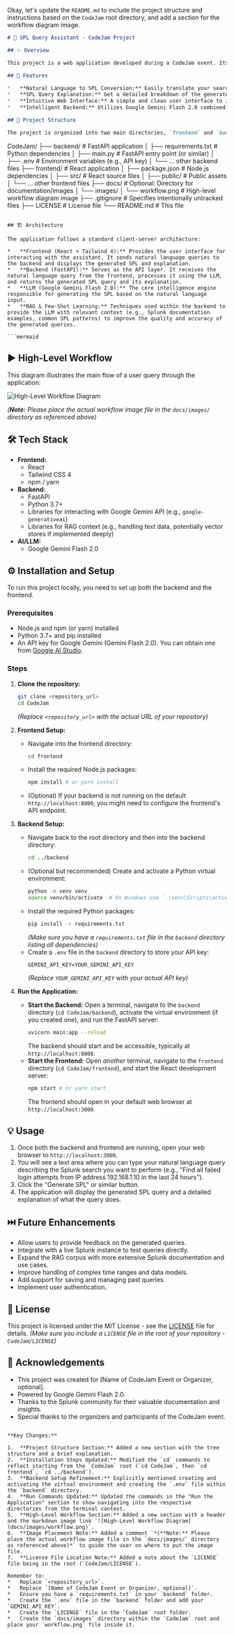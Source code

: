 Okay, let's update the `README.md` to include the project structure and instructions based on the `CodeJam` root directory, and add a section for the workflow diagram image.

```markdown
# 🧠 SPL Query Assistant - CodeJam Project

## ✨ Overview

This project is a web application developed during a CodeJam event. Its primary function is to act as an intelligent assistant for Splunk users. It allows users to enter complex search requirements in natural language (plain English), and the backend, powered by a Large Language Model, translates that request into a valid Splunk Search Processing Language (SPL) query, providing a clear explanation of the generated query.

## 🚀 Features

*   **Natural Language to SPL Conversion:** Easily translate your search needs from human language into precise SPL syntax.
*   **SPL Query Explanation:** Get a detailed breakdown of the generated SPL query, helping you understand each command and its purpose.
*   **Intuitive Web Interface:** A simple and clean user interface to input your queries and view the results.
*   **Intelligent Backend:** Utilizes Google Gemini Flash 2.0 combined with RAG (Retrieval Augmented Generation) and Few-Shot Learning techniques for accurate and relevant query generation.

## 📁 Project Structure

The project is organized into two main directories, `frontend` and `backend`, within a root `CodeJam` directory:

```
CodeJam/
├── backend/             # FastAPI application
│   ├── requirements.txt # Python dependencies
│   ├── main.py          # FastAPI entry point (or similar)
│   ├── .env             # Environment variables (e.g., API key)
│   └── ... other backend files
├── frontend/            # React application
│   ├── package.json     # Node.js dependencies
│   ├── src/             # React source files
│   ├── public/          # Public assets
│   └── ... other frontend files
├── docs/                # Optional: Directory for documentation/images
│   └── images/
│       └── workflow.png # High-level workflow diagram image
├── .gitignore           # Specifies intentionally untracked files
├── LICENSE              # License file
└── README.md            # This file
```

## 🏗️ Architecture

The application follows a standard client-server architecture:

*   **Frontend (React + Tailwind 4):** Provides the user interface for interacting with the assistant. It sends natural language queries to the backend and displays the generated SPL and explanation.
*   **Backend (FastAPI):** Serves as the API layer. It receives the natural language query from the frontend, processes it using the LLM, and returns the generated SPL query and its explanation.
*   **LLM (Google Gemini Flash 2.0):** The core intelligence engine responsible for generating the SPL based on the natural language input.
*   **RAG & Few-Shot Learning:** Techniques used within the backend to provide the LLM with relevant context (e.g., Splunk documentation examples, common SPL patterns) to improve the quality and accuracy of the generated queries.

```mermaid

```

## ▶️ High-Level Workflow

This diagram illustrates the main flow of a user query through the application:

![High-Level Workflow Diagram](./docs/images/Codejam.png)

*(**Note:** Please place the actual workflow image file in the `docs/images/` directory as referenced above)*

## 🛠️ Tech Stack

*   **Frontend:**
    *   React
    *   Tailwind CSS 4
    *   npm / yarn
*   **Backend:**
    *   FastAPI
    *   Python 3.7+
    *   Libraries for interacting with Google Gemini API (e.g., `google-generativeai`)
    *   Libraries for RAG context (e.g., handling text data, potentially vector stores if implemented deeply)
*   **AI/LLM:**
    *   Google Gemini Flash 2.0

## ⚙️ Installation and Setup

To run this project locally, you need to set up both the backend and the frontend.

### Prerequisites

*   Node.js and npm (or yarn) installed
*   Python 3.7+ and pip installed
*   An API key for Google Gemini (Gemini Flash 2.0). You can obtain one from [Google AI Studio](https://aistudio.google.com/).

### Steps

1.  **Clone the repository:**
    ```bash
    git clone <repository_url>
    cd CodeJam
    ```
    *(Replace `<repository_url>` with the actual URL of your repository)*

2.  **Frontend Setup:**
    *   Navigate into the frontend directory:
        ```bash
        cd frontend
        ```
    *   Install the required Node.js packages:
        ```bash
        npm install # or yarn install
        ```
    *   (Optional) If your backend is not running on the default `http://localhost:8000`, you might need to configure the frontend's API endpoint.

3.  **Backend Setup:**
    *   Navigate back to the root directory and then into the backend directory:
        ```bash
        cd ../backend
        ```
    *   (Optional but recommended) Create and activate a Python virtual environment:
        ```bash
        python -m venv venv
        source venv/bin/activate  # On Windows use `.\venv\Scripts\activate`
        ```
    *   Install the required Python packages:
        ```bash
        pip install -r requirements.txt
        ```
        *(Make sure you have a `requirements.txt` file in the `backend` directory listing all dependencies)*
    *   Create a `.env` file in the `backend` directory to store your API key:
        ```env
        GEMINI_API_KEY=YOUR_GEMINI_API_KEY
        ```
        *(Replace `YOUR_GEMINI_API_KEY` with your actual API key)*

4.  **Run the Application:**
    *   **Start the Backend:**
        Open a terminal, navigate to the `backend` directory (`cd CodeJam/backend`), activate the virtual environment (if you created one), and run the FastAPI server:
        ```bash
        uvicorn main:app --reload
        ```
        The backend should start and be accessible, typically at `http://localhost:8000`.
    *   **Start the Frontend:**
        Open *another* terminal, navigate to the `frontend` directory (`cd CodeJam/frontend`), and start the React development server:
        ```bash
        npm start # or yarn start
        ```
        The frontend should open in your default web browser at `http://localhost:3000`.

## 💡 Usage

1.  Once both the backend and frontend are running, open your web browser to `http://localhost:3000`.
2.  You will see a text area where you can type your natural language query describing the Splunk search you want to perform (e.g., "Find all failed login attempts from IP address 192.168.1.10 in the last 24 hours").
3.  Click the "Generate SPL" or similar button.
4.  The application will display the generated SPL query and a detailed explanation of what the query does.

## ⏭️ Future Enhancements

*   Allow users to provide feedback on the generated queries.
*   Integrate with a live Splunk instance to test queries directly.
*   Expand the RAG corpus with more extensive Splunk documentation and use cases.
*   Improve handling of complex time ranges and data models.
*   Add support for saving and managing past queries.
*   Implement user authentication.

## 📄 License

This project is licensed under the MIT License - see the [LICENSE](LICENSE) file for details.
*(Make sure you include a `LICENSE` file in the root of your repository - `CodeJam/LICENSE`)*

## 🙏 Acknowledgements

*   This project was created for [Name of CodeJam Event or Organizer, optional].
*   Powered by Google Gemini Flash 2.0.
*   Thanks to the Splunk community for their valuable documentation and insights.
*   Special thanks to the organizers and participants of the CodeJam event.
```

**Key Changes:**

1.  **Project Structure Section:** Added a new section with the tree structure and a brief explanation.
2.  **Installation Steps Updated:** Modified the `cd` commands to reflect starting from the `CodeJam` root (`cd CodeJam`, then `cd frontend`, `cd ../backend`).
3.  **Backend Setup Refinement:** Explicitly mentioned creating and activating the virtual environment and creating the `.env` file within the `backend` directory.
4.  **Run Commands Updated:** Updated the commands in the "Run the Application" section to show navigating into the respective directories from the terminal context.
5.  **High-Level Workflow Section:** Added a new section with a header and the markdown image link `![High-Level Workflow Diagram](docs/images/workflow.png)`.
6.  **Image Placement Note:** Added a comment `*(**Note:** Please place the actual workflow image file in the `docs/images/` directory as referenced above)*` to guide the user on where to put the image file.
7.  **License File Location Note:** Added a note about the `LICENSE` file being in the root (`CodeJam/LICENSE`).

Remember to:
*   Replace `<repository_url>`.
*   Replace `[Name of CodeJam Event or Organizer, optional]`.
*   Ensure you have a `requirements.txt` in your `backend` folder.
*   Create the `.env` file in the `backend` folder and add your `GEMINI_API_KEY`.
*   Create the `LICENSE` file in the `CodeJam` root folder.
*   Create the `docs/images` directory within the `CodeJam` root and place your `workflow.png` file inside it.